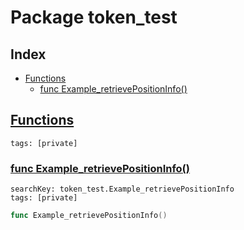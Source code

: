 # Package token_test

## Index

* [Functions](#func)
    * [func Example_retrievePositionInfo()](#Example_retrievePositionInfo)


## <a id="func" href="#func">Functions</a>

```
tags: [private]
```

### <a id="Example_retrievePositionInfo" href="#Example_retrievePositionInfo">func Example_retrievePositionInfo()</a>

```
searchKey: token_test.Example_retrievePositionInfo
tags: [private]
```

```Go
func Example_retrievePositionInfo()
```

